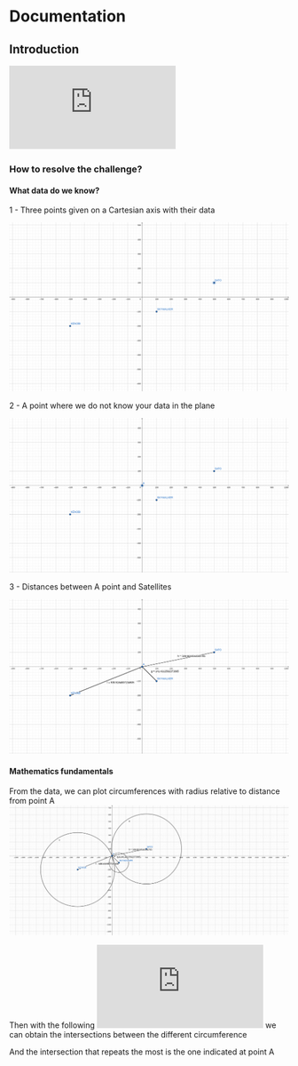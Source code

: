 # Documentation

## Introduction
  ![Read Quasar Fire Challenge](https://github.com/franciscoruizar/quasar-fire/blob/main/docs/Operacion%20Fuego%20de%20Quasar.pdf)
  
### How to resolve the challenge?

#### What data do we know?


1 - Three points given on a Cartesian axis with their data

![Sattelites Image](https://github.com/franciscoruizar/quasar-fire/blob/main/docs/satellites.png)

2 - A point where we do not know your data in the plane

![Sattelites and enemy Image](https://github.com/franciscoruizar/quasar-fire/blob/main/docs/satellites-with-enemy.png)

3 - Distances between A point and Satellites

![Sattelites and enemy Image](https://github.com/franciscoruizar/quasar-fire/blob/main/docs/satellites-with-enemy-distances.png)


#### Mathematics fundamentals

From the data, we can plot circumferences with radius relative to distance from point A
![Sattelites and enemy Image](https://github.com/franciscoruizar/quasar-fire/blob/main/docs/satellites-with-enemy-distances-circles.png)


Then with the following ![formula](https://github.com/franciscoruizar/quasar-fire/blob/main/docs/mathematics-considerations.md) we can obtain the intersections between the different circumference

And the intersection that repeats the most is the one indicated at point A
